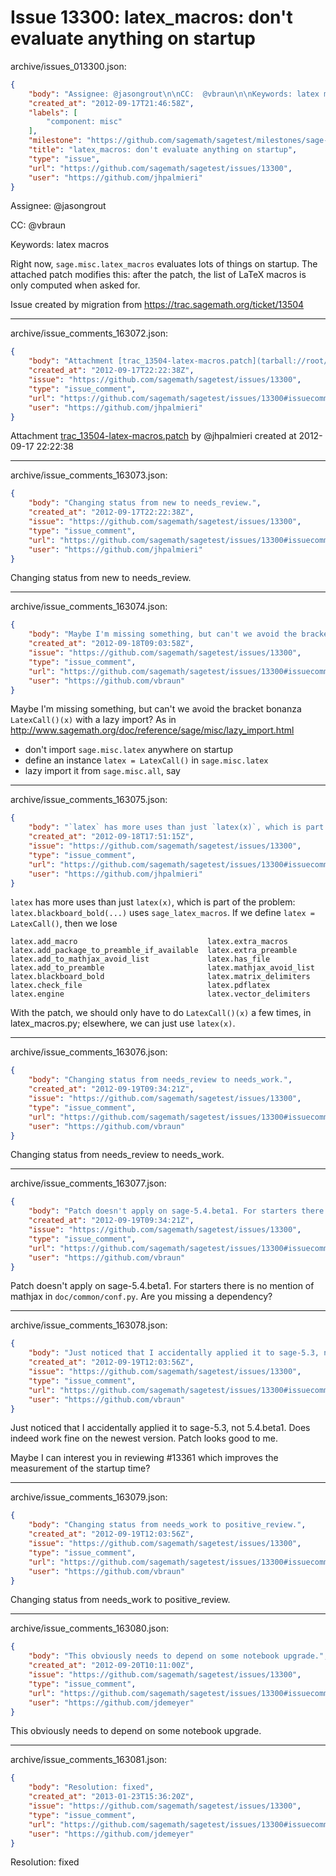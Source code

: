 # Issue 13300: latex_macros: don't evaluate anything on startup

archive/issues_013300.json:
```json
{
    "body": "Assignee: @jasongrout\n\nCC:  @vbraun\n\nKeywords: latex macros\n\nRight now, `sage.misc.latex_macros` evaluates lots of things on startup. The attached patch modifies this: after the patch, the list of LaTeX macros is only computed when asked for.\n\nIssue created by migration from https://trac.sagemath.org/ticket/13504\n\n",
    "created_at": "2012-09-17T21:46:58Z",
    "labels": [
        "component: misc"
    ],
    "milestone": "https://github.com/sagemath/sagetest/milestones/sage-5.7",
    "title": "latex_macros: don't evaluate anything on startup",
    "type": "issue",
    "url": "https://github.com/sagemath/sagetest/issues/13300",
    "user": "https://github.com/jhpalmieri"
}
```
Assignee: @jasongrout

CC:  @vbraun

Keywords: latex macros

Right now, `sage.misc.latex_macros` evaluates lots of things on startup. The attached patch modifies this: after the patch, the list of LaTeX macros is only computed when asked for.

Issue created by migration from https://trac.sagemath.org/ticket/13504





---

archive/issue_comments_163072.json:
```json
{
    "body": "Attachment [trac_13504-latex-macros.patch](tarball://root/attachments/some-uuid/ticket13504/trac_13504-latex-macros.patch) by @jhpalmieri created at 2012-09-17 22:22:38",
    "created_at": "2012-09-17T22:22:38Z",
    "issue": "https://github.com/sagemath/sagetest/issues/13300",
    "type": "issue_comment",
    "url": "https://github.com/sagemath/sagetest/issues/13300#issuecomment-163072",
    "user": "https://github.com/jhpalmieri"
}
```

Attachment [trac_13504-latex-macros.patch](tarball://root/attachments/some-uuid/ticket13504/trac_13504-latex-macros.patch) by @jhpalmieri created at 2012-09-17 22:22:38



---

archive/issue_comments_163073.json:
```json
{
    "body": "Changing status from new to needs_review.",
    "created_at": "2012-09-17T22:22:38Z",
    "issue": "https://github.com/sagemath/sagetest/issues/13300",
    "type": "issue_comment",
    "url": "https://github.com/sagemath/sagetest/issues/13300#issuecomment-163073",
    "user": "https://github.com/jhpalmieri"
}
```

Changing status from new to needs_review.



---

archive/issue_comments_163074.json:
```json
{
    "body": "Maybe I'm missing something, but can't we avoid the bracket bonanza `LatexCall()(x)` with a lazy import? As in http://www.sagemath.org/doc/reference/sage/misc/lazy_import.html\n* don't import `sage.misc.latex` anywhere on startup\n* define an instance `latex = LatexCall()` in `sage.misc.latex`\n* lazy import it from `sage.misc.all`, say",
    "created_at": "2012-09-18T09:03:58Z",
    "issue": "https://github.com/sagemath/sagetest/issues/13300",
    "type": "issue_comment",
    "url": "https://github.com/sagemath/sagetest/issues/13300#issuecomment-163074",
    "user": "https://github.com/vbraun"
}
```

Maybe I'm missing something, but can't we avoid the bracket bonanza `LatexCall()(x)` with a lazy import? As in http://www.sagemath.org/doc/reference/sage/misc/lazy_import.html
* don't import `sage.misc.latex` anywhere on startup
* define an instance `latex = LatexCall()` in `sage.misc.latex`
* lazy import it from `sage.misc.all`, say



---

archive/issue_comments_163075.json:
```json
{
    "body": "`latex` has more uses than just `latex(x)`, which is part of the problem: `latex.blackboard_bold(...)` uses `sage_latex_macros`. If we define `latex = LatexCall()`, then we lose\n\n```\nlatex.add_macro                             latex.extra_macros\nlatex.add_package_to_preamble_if_available  latex.extra_preamble\nlatex.add_to_mathjax_avoid_list             latex.has_file\nlatex.add_to_preamble                       latex.mathjax_avoid_list\nlatex.blackboard_bold                       latex.matrix_delimiters\nlatex.check_file                            latex.pdflatex\nlatex.engine                                latex.vector_delimiters\n```\n\nWith the patch, we should only have to do `LatexCall()(x)` a few times, in latex_macros.py; elsewhere, we can just use `latex(x)`.",
    "created_at": "2012-09-18T17:51:15Z",
    "issue": "https://github.com/sagemath/sagetest/issues/13300",
    "type": "issue_comment",
    "url": "https://github.com/sagemath/sagetest/issues/13300#issuecomment-163075",
    "user": "https://github.com/jhpalmieri"
}
```

`latex` has more uses than just `latex(x)`, which is part of the problem: `latex.blackboard_bold(...)` uses `sage_latex_macros`. If we define `latex = LatexCall()`, then we lose

```
latex.add_macro                             latex.extra_macros
latex.add_package_to_preamble_if_available  latex.extra_preamble
latex.add_to_mathjax_avoid_list             latex.has_file
latex.add_to_preamble                       latex.mathjax_avoid_list
latex.blackboard_bold                       latex.matrix_delimiters
latex.check_file                            latex.pdflatex
latex.engine                                latex.vector_delimiters
```

With the patch, we should only have to do `LatexCall()(x)` a few times, in latex_macros.py; elsewhere, we can just use `latex(x)`.



---

archive/issue_comments_163076.json:
```json
{
    "body": "Changing status from needs_review to needs_work.",
    "created_at": "2012-09-19T09:34:21Z",
    "issue": "https://github.com/sagemath/sagetest/issues/13300",
    "type": "issue_comment",
    "url": "https://github.com/sagemath/sagetest/issues/13300#issuecomment-163076",
    "user": "https://github.com/vbraun"
}
```

Changing status from needs_review to needs_work.



---

archive/issue_comments_163077.json:
```json
{
    "body": "Patch doesn't apply on sage-5.4.beta1. For starters there is no mention of mathjax in `doc/common/conf.py`. Are you missing a dependency?",
    "created_at": "2012-09-19T09:34:21Z",
    "issue": "https://github.com/sagemath/sagetest/issues/13300",
    "type": "issue_comment",
    "url": "https://github.com/sagemath/sagetest/issues/13300#issuecomment-163077",
    "user": "https://github.com/vbraun"
}
```

Patch doesn't apply on sage-5.4.beta1. For starters there is no mention of mathjax in `doc/common/conf.py`. Are you missing a dependency?



---

archive/issue_comments_163078.json:
```json
{
    "body": "Just noticed that I accidentally applied it to sage-5.3, not 5.4.beta1. Does indeed work fine on the newest version. Patch looks good to me.\n\nMaybe I can interest you in reviewing #13361 which improves the measurement of the startup time?",
    "created_at": "2012-09-19T12:03:56Z",
    "issue": "https://github.com/sagemath/sagetest/issues/13300",
    "type": "issue_comment",
    "url": "https://github.com/sagemath/sagetest/issues/13300#issuecomment-163078",
    "user": "https://github.com/vbraun"
}
```

Just noticed that I accidentally applied it to sage-5.3, not 5.4.beta1. Does indeed work fine on the newest version. Patch looks good to me.

Maybe I can interest you in reviewing #13361 which improves the measurement of the startup time?



---

archive/issue_comments_163079.json:
```json
{
    "body": "Changing status from needs_work to positive_review.",
    "created_at": "2012-09-19T12:03:56Z",
    "issue": "https://github.com/sagemath/sagetest/issues/13300",
    "type": "issue_comment",
    "url": "https://github.com/sagemath/sagetest/issues/13300#issuecomment-163079",
    "user": "https://github.com/vbraun"
}
```

Changing status from needs_work to positive_review.



---

archive/issue_comments_163080.json:
```json
{
    "body": "This obviously needs to depend on some notebook upgrade.",
    "created_at": "2012-09-20T10:11:00Z",
    "issue": "https://github.com/sagemath/sagetest/issues/13300",
    "type": "issue_comment",
    "url": "https://github.com/sagemath/sagetest/issues/13300#issuecomment-163080",
    "user": "https://github.com/jdemeyer"
}
```

This obviously needs to depend on some notebook upgrade.



---

archive/issue_comments_163081.json:
```json
{
    "body": "Resolution: fixed",
    "created_at": "2013-01-23T15:36:20Z",
    "issue": "https://github.com/sagemath/sagetest/issues/13300",
    "type": "issue_comment",
    "url": "https://github.com/sagemath/sagetest/issues/13300#issuecomment-163081",
    "user": "https://github.com/jdemeyer"
}
```

Resolution: fixed
